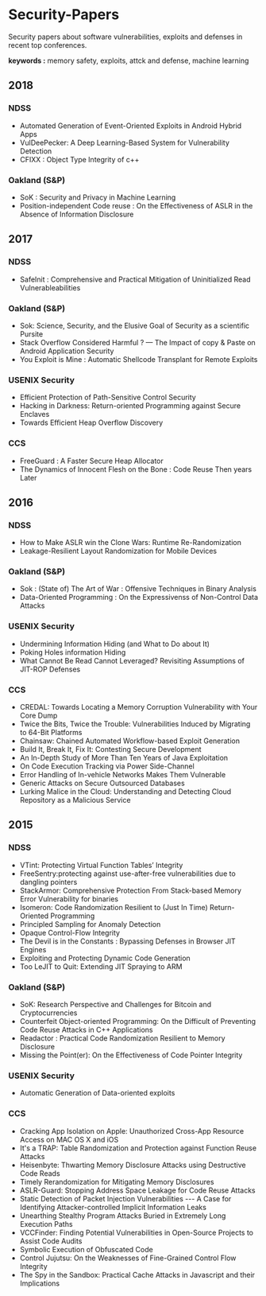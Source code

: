 # Security-Papers
Security papers about software vulnerabilities, exploits and defenses in recent top conferences.

**keywords :** memory safety, exploits, attck and defense, machine learning 

## 2018

### NDSS

* Automated Generation of Event-Oriented Exploits in Android Hybrid Apps
* VulDeePecker: A Deep Learning-Based System for Vulnerability Detection
* CFIXX : Object Type Integrity of c++

### Oakland (S&P)

* SoK : Security and  Privacy in Machine Learning
* Position-independent Code reuse : On the Effectiveness of ASLR in the Absence of Information Disclosure

## 2017

### NDSS

* SafeInit : Comprehensive and Practical Mitigation of Uninitialized Read Vulnerableabilities

### Oakland (S&P)

* Sok: Science, Security, and the Elusive Goal of Security as a scientific Pursite
* Stack Overflow Considered Harmful ?  — The Impact of copy & Paste on Android Application Security
* You Exploit is Mine : Automatic Shellcode Transplant for Remote Exploits

### USENIX Security

* Efficient Protection of Path-Sensitive Control Security
* Hacking in Darkness: Return-oriented Programming against Secure Enclaves
* Towards Efficient Heap Overflow Discovery

### CCS

* FreeGuard : A Faster Secure Heap Allocator
* The Dynamics of Innocent Flesh on the Bone : Code Reuse Then years Later

## 2016

### NDSS

* How to Make ASLR win the Clone Wars: Runtime Re-Randomization
* Leakage-Resilient Layout Randomization for Mobile Devices

### Oakland (S&P)

* Sok : (State of) The Art of War : Offensive Techniques in Binary Analysis
* Data-Oriented Programming : On the Expressivenss of Non-Control Data Attacks

### USENIX Security

* Undermining Information Hiding (and What to Do about It)
* Poking Holes information Hiding
* What Cannot Be Read Cannot Leveraged? Revisiting Assumptions of JIT-ROP Defenses

### CCS

* CREDAL: Towards Locating a Memory Corruption Vulnerability with Your Core Dump
* Twice the Bits, Twice the Trouble: Vulnerabilities Induced by Migrating to 64-Bit Platforms
* Chainsaw: Chained Automated Workflow-based Exploit Generation
* Build It, Break It, Fix It: Contesting Secure Development
* An In-Depth Study of More Than Ten Years of Java Exploitation
* On Code Execution Tracking via Power Side-Channel
* Error Handling of In-vehicle Networks Makes Them Vulnerable
* Generic Attacks on Secure Outsourced Databases
* Lurking Malice in the Cloud: Understanding and Detecting Cloud Repository as a Malicious Service

## 2015

### NDSS

* VTint: Protecting Virtual Function Tables’ Integrity
* FreeSentry:protecting against use-after-free vulnerabilities due to dangling pointers
* StackArmor: Comprehensive Protection From Stack-based Memory Error Vulnerability for binaries
* Isomeron: Code Randomization Resilient to (Just In Time) Return-Oriented Programming
* Principled Sampling for Anomaly Detection
* Opaque Control-Flow Integrity
* The Devil is in the Constants : Bypassing Defenses in Browser JIT Engines
* Exploiting and Protecting Dynamic Code Generation
* Too LeJIT to Quit: Extending JIT Spraying to ARM

### Oakland (S&P)

* SoK: Research Perspective and Challenges for Bitcoin and Cryptocurrencies
* Counterfeit Object-oriented Programming: On the Difficult of Preventing Code Reuse Attacks in C++ Applications
* Readactor : Practical Code Randomization Resilient to Memory Disclosure
* Missing the Point(er): On the Effectiveness of Code Pointer Integrity

### USENIX Security

* Automatic Generation of Data-oriented exploits

### CCS
* Cracking App Isolation on Apple: Unauthorized Cross-App Resource Access on MAC OS X and iOS
* It's a TRAP: Table Randomization and Protection against Function Reuse Attacks
* Heisenbyte: Thwarting Memory Disclosure Attacks using Destructive Code Reads
* Timely Rerandomization for Mitigating Memory Disclosures
* ASLR-Guard: Stopping Address Space Leakage for Code Reuse Attacks
* Static Detection of Packet Injection Vulnerabilities --- A Case for Identifying Attacker-controlled Implicit Information Leaks
* Unearthing Stealthy Program Attacks Buried in Extremely Long Execution Paths
* VCCFinder: Finding Potential Vulnerabilities in Open-Source Projects to Assist Code Audits
* Symbolic Execution of Obfuscated Code
* Control Jujutsu: On the Weaknesses of Fine-Grained Control Flow Integrity
* The Spy in the Sandbox: Practical Cache Attacks in Javascript and their Implications
